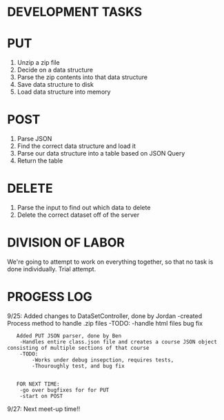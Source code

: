 # DEVELOPMENT TASKS

# PUT

1. Unzip a zip file
1. Decide on a data structure
1. Parse the zip contents into that data structure
1. Save data structure to disk
1. Load data structure into memory

# POST

1. Parse JSON	
1. Find the correct data structure and load it
1. Parse our data structure into a table based on JSON Query
1. Return the table

# DELETE

1. Parse the input to find out which data to delete
2. Delete the correct dataset off of the server

# DIVISION OF LABOR

We're going to attempt to work on everything together, so that no task is done individually. Trial attempt.

# PROGESS LOG

9/25:  Added changes to DataSetController, done by Jordan
		-created Process method to handle .zip files
		-TODO:
			-handle html files
			bug fix

	   Added PUT JSON parser, done by Ben
	    -Handles entire class.json file and creates a course JSON object consisting of multiple sections of that course
	    -TODO:
	    	-Works under debug insepction, requires tests,
	    	-Thouroughly test, and bug fix


	   FOR NEXT TIME:
	   	-go over bugfixes for for PUT
	   	-start on POST


9/27:   Next meet-up time!!
